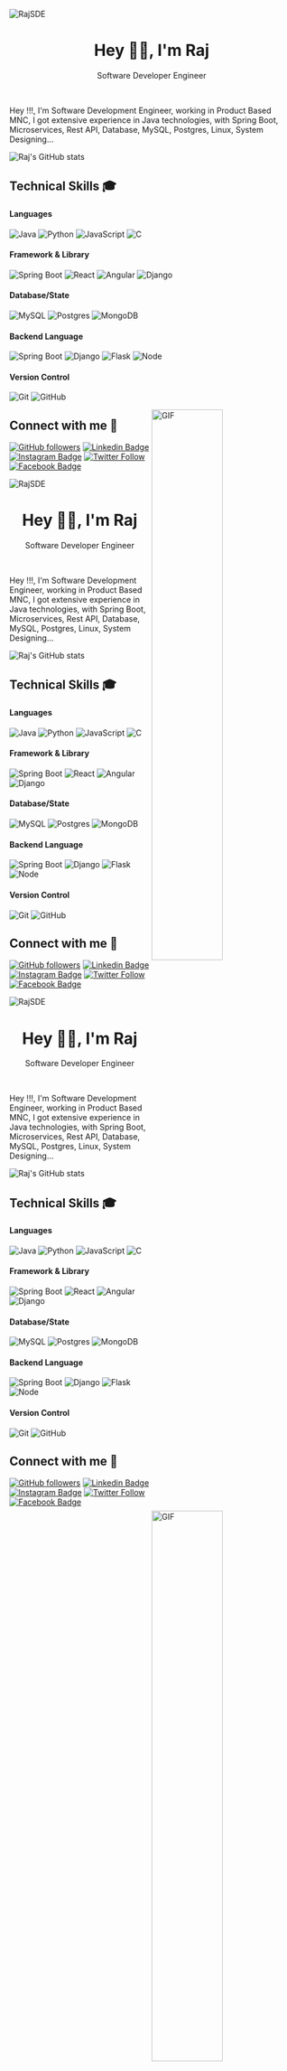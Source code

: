</p><img src="https://komarev.com/ghpvc/?username=RajSDE&label=Profile%20Visitors&color=0e75b6&style=flat" alt="RajSDE" />



<h1 align="center"> Hey 👋🏻, I'm Raj </br> 
</h1>
<p align="center">Software Developer Engineer</p>

<p align="center">
<a href="https://auth.geeksforgeeks.org/user/ayerajkumar/practice" target="_blank"><img alt="" src="https://img.shields.io/badge/GeeksforGeeks-000?logo=GeeksforGeeks&logoColor=2FF200&style=for-the-badge" style="vertical-align:center" /></a>
<a href="https://linkedin.com/in/ayerajkumar" target="_blank"><img alt="" src="https://img.shields.io/badge/LinkedIn-3E5CE5?logo=linkedin&logoColor=fff&style=for-the-badge" style="vertical-align:center" /></a>
<a href="https://instagram.com/HeyRajSingh" target="_blank"><img alt="" src="https://img.shields.io/badge/instagram-DC007B?logo=instagram&logoColor=000000&style=for-the-badge" style="vertical-align:center" /></a>
<a href="https://leetcode.com/ayerajkumar/" target="_blank"><img alt="" src="https://img.shields.io/badge/Leetcode-000?logo=leetcode&logoColor=FFF926&style=for-the-badge" style="vertical-align:center" /></a></p>

Hey !!!, I'm Software Development Engineer, working in Product Based MNC, I got extensive experience in Java technologies, with Spring Boot, Microservices, Rest API, Database, MySQL, Postgres, Linux, System Designing...

<!-- ## My GitHub Stats ⚡ -->

![Raj's GitHub stats](https://github-readme-stats.vercel.app/api?username=RajSDE&show_icons=true&count_private=true&show_icons=true&include_all_commits=true)

## Technical Skills 🎓
#### Languages
![Java](https://img.shields.io/badge/java-E4E4E4?style=for-the-badge&logo=Java&logoColor=0)
![Python](https://img.shields.io/badge/python-3670A0?style=for-the-badge&logo=python&logoColor=ffdd54)
![JavaScript](https://img.shields.io/badge/javascript-%23323330.svg?style=for-the-badge&logo=javascript&logoColor=%23F7DF1E)
![C](https://img.shields.io/badge/c-%2300599C.svg?style=for-the-badge&logo=c&logoColor=white)

#### Framework & Library
![Spring Boot](https://img.shields.io/badge/-SpringBoot-000?style=for-the-badge&logo=springboot)
![React](https://img.shields.io/badge/react-%2320232a.svg?style=for-the-badge&logo=react&logoColor=%2361DAFB)
![Angular](https://img.shields.io/badge/angular-%2320232a.svg?style=for-the-badge&logo=angular&logoColor=red)
![Django](https://img.shields.io/badge/django-%2320232a.svg?style=for-the-badge&logo=django&logoColor=green)

#### Database/State
![MySQL](https://img.shields.io/badge/mysql-blue.svg?style=for-the-badge&logo=mysql&logoColor=white)
![Postgres](https://img.shields.io/badge/postgres-%23316192.svg?style=for-the-badge&logo=postgresql&logoColor=white)
![MongoDB](https://img.shields.io/badge/MongoDB-%234ea94b.svg?style=for-the-badge&logo=mongodb&logoColor=white)

#### Backend Language
![Spring Boot](https://img.shields.io/badge/-SpringBoot-000?style=for-the-badge&logo=springboot)
![Django](https://img.shields.io/badge/-Django-000?style=for-the-badge&logo=django&logoColor=green)
![Flask](https://img.shields.io/badge/-Flask-E4E4E4?style=for-the-badge&logo=flask&logoColor=000000)
![Node](https://img.shields.io/badge/-Node-000?style=for-the-badge&logo=nodedotjs)

<!-- #### Web Hosting
![GitHub Pages](https://img.shields.io/badge/-GitHub%20Pages-000?style=for-the-badge&logo=github)
![AWS](https://img.shields.io/badge/AWS-%23FF9900.svg?style=for-the-badge&logo=amazon-aws&logoColor=white) -->

#### Version Control
![Git](https://img.shields.io/badge/-Git-000?style=for-the-badge&logo=git)
![GitHub](https://img.shields.io/badge/-GitHub-000?style=for-the-badge&logo=github)
<!-- 
## Top Langauges 👩‍💻
 
![Top Langs](https://github-readme-stats.vercel.app/api/top-langs/?username=ayeujjawalsingh&hide=TeX&layout=compact) -->

<!-- ## Thanks for Visiting my GitHub Profile! -->
<img align="right" alt="GIF" src="https://www.mygo.ge/uploads/blog/1584023795.jpg" height = "50%" width = "50%"/>

## Connect with me 🤝
[![GitHub followers](https://img.shields.io/github/followers/RajSDE?style=social)](https://www.github.com/RajSDE) [![Linkedin Badge](https://img.shields.io/badge/-AyeRajKumar-blue?style=flat-square&logo=Linkedin&logoColor=white&link=https://www.linkedin.com/in/ayerajkumar/)](https://www.linkedin.com/in/ayerajkumar/) [![Instagram Badge](https://img.shields.io/badge/-HeyRajSingh-black?style=flat-square&logo=Instagram&logoColor=FB00BA&link=https://www.instagram.com/heyrajsingh/)](https://www.instagram.com/heyrajsingh/) [![Twitter Follow](https://img.shields.io/twitter/follow/AyeRajSingh?style=social)](https://www.twitter.com/AyeRajSingh) [![Facebook Badge](https://img.shields.io/badge/-HeyRajSingh-blue?style=flat-square&logo=Facebook&logoColor=white&link=https://www.facebook.com/heyrajsingh)](https://www.facebook.com/heyrajsingh)









</p><img src="https://komarev.com/ghpvc/?username=RajSDE&label=Profile%20Visitors&color=0e75b6&style=flat" alt="RajSDE" />



<h1 align="center"> Hey 👋🏻, I'm Raj </br> 
</h1>
<p align="center">Software Developer Engineer</p>

<p align="center">
<a href="https://auth.geeksforgeeks.org/user/ayerajkumar/practice" target="_blank"><img alt="" src="https://img.shields.io/badge/GeeksforGeeks-000?logo=GeeksforGeeks&logoColor=2FF200&style=for-the-badge" style="vertical-align:center" /></a>
<a href="https://linkedin.com/in/ayerajkumar" target="_blank"><img alt="" src="https://img.shields.io/badge/LinkedIn-3E5CE5?logo=linkedin&logoColor=fff&style=for-the-badge" style="vertical-align:center" /></a>
<a href="https://instagram.com/HeyRajSingh" target="_blank"><img alt="" src="https://img.shields.io/badge/instagram-DC007B?logo=instagram&logoColor=000000&style=for-the-badge" style="vertical-align:center" /></a>
<a href="https://leetcode.com/ayerajkumar/" target="_blank"><img alt="" src="https://img.shields.io/badge/Leetcode-000?logo=leetcode&logoColor=FFF926&style=for-the-badge" style="vertical-align:center" /></a></p>

Hey !!!, I'm Software Development Engineer, working in Product Based MNC, I got extensive experience in Java technologies, with Spring Boot, Microservices, Rest API, Database, MySQL, Postgres, Linux, System Designing...

<!-- ## My GitHub Stats ⚡ -->

![Raj's GitHub stats](https://github-readme-stats.vercel.app/api?username=RajSDE&show_icons=true&count_private=true&show_icons=true&include_all_commits=true)

## Technical Skills 🎓
#### Languages
![Java](https://img.shields.io/badge/java-E4E4E4?style=for-the-badge&logo=Java&logoColor=0)
![Python](https://img.shields.io/badge/python-3670A0?style=for-the-badge&logo=python&logoColor=ffdd54)
![JavaScript](https://img.shields.io/badge/javascript-%23323330.svg?style=for-the-badge&logo=javascript&logoColor=%23F7DF1E)
![C](https://img.shields.io/badge/c-%2300599C.svg?style=for-the-badge&logo=c&logoColor=white)

#### Framework & Library
![Spring Boot](https://img.shields.io/badge/-SpringBoot-000?style=for-the-badge&logo=springboot)
![React](https://img.shields.io/badge/react-%2320232a.svg?style=for-the-badge&logo=react&logoColor=%2361DAFB)
![Angular](https://img.shields.io/badge/angular-%2320232a.svg?style=for-the-badge&logo=angular&logoColor=red)
![Django](https://img.shields.io/badge/django-%2320232a.svg?style=for-the-badge&logo=django&logoColor=green)

#### Database/State
![MySQL](https://img.shields.io/badge/mysql-blue.svg?style=for-the-badge&logo=mysql&logoColor=white)
![Postgres](https://img.shields.io/badge/postgres-%23316192.svg?style=for-the-badge&logo=postgresql&logoColor=white)
![MongoDB](https://img.shields.io/badge/MongoDB-%234ea94b.svg?style=for-the-badge&logo=mongodb&logoColor=white)

#### Backend Language
![Spring Boot](https://img.shields.io/badge/-SpringBoot-000?style=for-the-badge&logo=springboot)
![Django](https://img.shields.io/badge/-Django-000?style=for-the-badge&logo=django&logoColor=green)
![Flask](https://img.shields.io/badge/-Flask-E4E4E4?style=for-the-badge&logo=flask&logoColor=000000)
![Node](https://img.shields.io/badge/-Node-000?style=for-the-badge&logo=nodedotjs)

<!-- #### Web Hosting
![GitHub Pages](https://img.shields.io/badge/-GitHub%20Pages-000?style=for-the-badge&logo=github)
![AWS](https://img.shields.io/badge/AWS-%23FF9900.svg?style=for-the-badge&logo=amazon-aws&logoColor=white) -->

#### Version Control
![Git](https://img.shields.io/badge/-Git-000?style=for-the-badge&logo=git)
![GitHub](https://img.shields.io/badge/-GitHub-000?style=for-the-badge&logo=github)
<!-- 
## Top Langauges 👩‍💻
 
![Top Langs](https://github-readme-stats.vercel.app/api/top-langs/?username=ayeujjawalsingh&hide=TeX&layout=compact) -->

<!-- ## Thanks for Visiting my GitHub Profile! -->
<img align="right" alt="GIF" src="https://www.mygo.ge/uploads/blog/1584023795.jpg" height = "50%" width = "50%"/>

## Connect with me 🤝
[![GitHub followers](https://img.shields.io/github/followers/RajSDE?style=social)](https://www.github.com/RajSDE) [![Linkedin Badge](https://img.shields.io/badge/-AyeRajKumar-blue?style=flat-square&logo=Linkedin&logoColor=white&link=https://www.linkedin.com/in/ayerajkumar/)](https://www.linkedin.com/in/ayerajkumar/) [![Instagram Badge](https://img.shields.io/badge/-HeyRajSingh-black?style=flat-square&logo=Instagram&logoColor=FB00BA&link=https://www.instagram.com/heyrajsingh/)](https://www.instagram.com/heyrajsingh/) [![Twitter Follow](https://img.shields.io/twitter/follow/AyeRajSingh?style=social)](https://www.twitter.com/AyeRajSingh) [![Facebook Badge](https://img.shields.io/badge/-HeyRajSingh-blue?style=flat-square&logo=Facebook&logoColor=white&link=https://www.facebook.com/heyrajsingh)](https://www.facebook.com/heyrajsingh)









</p><img src="https://komarev.com/ghpvc/?username=RajSDE&label=Profile%20Visitors&color=0e75b6&style=flat" alt="RajSDE" />



<h1 align="center"> Hey 👋🏻, I'm Raj </br> 
</h1>
<p align="center">Software Developer Engineer</p>

<p align="center">
<a href="https://auth.geeksforgeeks.org/user/ayerajkumar/practice" target="_blank"><img alt="" src="https://img.shields.io/badge/GeeksforGeeks-000?logo=GeeksforGeeks&logoColor=2FF200&style=for-the-badge" style="vertical-align:center" /></a>
<a href="https://linkedin.com/in/ayerajkumar" target="_blank"><img alt="" src="https://img.shields.io/badge/LinkedIn-3E5CE5?logo=linkedin&logoColor=fff&style=for-the-badge" style="vertical-align:center" /></a>
<a href="https://instagram.com/HeyRajSingh" target="_blank"><img alt="" src="https://img.shields.io/badge/instagram-DC007B?logo=instagram&logoColor=000000&style=for-the-badge" style="vertical-align:center" /></a>
<a href="https://leetcode.com/ayerajkumar/" target="_blank"><img alt="" src="https://img.shields.io/badge/Leetcode-000?logo=leetcode&logoColor=FFF926&style=for-the-badge" style="vertical-align:center" /></a></p>

Hey !!!, I'm Software Development Engineer, working in Product Based MNC, I got extensive experience in Java technologies, with Spring Boot, Microservices, Rest API, Database, MySQL, Postgres, Linux, System Designing...

<!-- ## My GitHub Stats ⚡ -->

![Raj's GitHub stats](https://github-readme-stats.vercel.app/api?username=RajSDE&show_icons=true&count_private=true&show_icons=true&include_all_commits=true)

## Technical Skills 🎓
#### Languages
![Java](https://img.shields.io/badge/java-E4E4E4?style=for-the-badge&logo=Java&logoColor=0)
![Python](https://img.shields.io/badge/python-3670A0?style=for-the-badge&logo=python&logoColor=ffdd54)
![JavaScript](https://img.shields.io/badge/javascript-%23323330.svg?style=for-the-badge&logo=javascript&logoColor=%23F7DF1E)
![C](https://img.shields.io/badge/c-%2300599C.svg?style=for-the-badge&logo=c&logoColor=white)

#### Framework & Library
![Spring Boot](https://img.shields.io/badge/-SpringBoot-000?style=for-the-badge&logo=springboot)
![React](https://img.shields.io/badge/react-%2320232a.svg?style=for-the-badge&logo=react&logoColor=%2361DAFB)
![Angular](https://img.shields.io/badge/angular-%2320232a.svg?style=for-the-badge&logo=angular&logoColor=red)
![Django](https://img.shields.io/badge/django-%2320232a.svg?style=for-the-badge&logo=django&logoColor=green)

#### Database/State
![MySQL](https://img.shields.io/badge/mysql-blue.svg?style=for-the-badge&logo=mysql&logoColor=white)
![Postgres](https://img.shields.io/badge/postgres-%23316192.svg?style=for-the-badge&logo=postgresql&logoColor=white)
![MongoDB](https://img.shields.io/badge/MongoDB-%234ea94b.svg?style=for-the-badge&logo=mongodb&logoColor=white)

#### Backend Language
![Spring Boot](https://img.shields.io/badge/-SpringBoot-000?style=for-the-badge&logo=springboot)
![Django](https://img.shields.io/badge/-Django-000?style=for-the-badge&logo=django&logoColor=green)
![Flask](https://img.shields.io/badge/-Flask-E4E4E4?style=for-the-badge&logo=flask&logoColor=000000)
![Node](https://img.shields.io/badge/-Node-000?style=for-the-badge&logo=nodedotjs)

<!-- #### Web Hosting
![GitHub Pages](https://img.shields.io/badge/-GitHub%20Pages-000?style=for-the-badge&logo=github)
![AWS](https://img.shields.io/badge/AWS-%23FF9900.svg?style=for-the-badge&logo=amazon-aws&logoColor=white) -->

#### Version Control
![Git](https://img.shields.io/badge/-Git-000?style=for-the-badge&logo=git)
![GitHub](https://img.shields.io/badge/-GitHub-000?style=for-the-badge&logo=github)
<!-- 
## Top Langauges 👩‍💻
 
![Top Langs](https://github-readme-stats.vercel.app/api/top-langs/?username=ayeujjawalsingh&hide=TeX&layout=compact) -->

<!-- ## Thanks for Visiting my GitHub Profile! -->
<img align="right" alt="GIF" src="https://www.mygo.ge/uploads/blog/1584023795.jpg" height = "50%" width = "50%"/>

## Connect with me 🤝
[![GitHub followers](https://img.shields.io/github/followers/RajSDE?style=social)](https://www.github.com/RajSDE) [![Linkedin Badge](https://img.shields.io/badge/-AyeRajKumar-blue?style=flat-square&logo=Linkedin&logoColor=white&link=https://www.linkedin.com/in/ayerajkumar/)](https://www.linkedin.com/in/ayerajkumar/) [![Instagram Badge](https://img.shields.io/badge/-HeyRajSingh-black?style=flat-square&logo=Instagram&logoColor=FB00BA&link=https://www.instagram.com/heyrajsingh/)](https://www.instagram.com/heyrajsingh/) [![Twitter Follow](https://img.shields.io/twitter/follow/AyeRajSingh?style=social)](https://www.twitter.com/AyeRajSingh) [![Facebook Badge](https://img.shields.io/badge/-HeyRajSingh-blue?style=flat-square&logo=Facebook&logoColor=white&link=https://www.facebook.com/heyrajsingh)](https://www.facebook.com/heyrajsingh)









